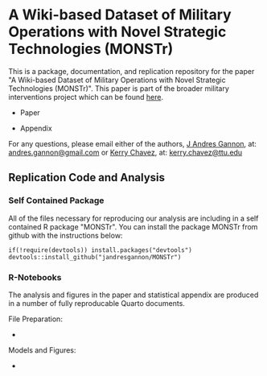 
# A Wiki-based Dataset of Military Operations with Novel Strategic Technologies (MONSTr)

<!-- badges: start -->
<!-- badges: end -->

This is a package, documentation, and replication repository for the paper "A Wiki-based Dataset of Military Operations with Novel Strategic Technologies (MONSTr)". This paper is part of the broader military interventions project which can be found [here](http://militaryinterventions.com/).

* Paper

* Appendix

For any questions, please email either of the authors, [J Andres Gannon](https://jandresgannon.com/), at: [andres.gannon@gmail.com](mailto:andres.gannon@gmail.com) or [Kerry Chavez](https://kerrychavez.us/), at: [kerry.chavez@ttu.edu](mailto:kerry.chavez@ttu.edu)

## Replication Code and Analysis

### Self Contained Package

All of the files necessary for reproducing our analysis are including in a self contained R package "MONSTr". You can install the package MONSTr from github with the instructions below:

```{r gh-installation, eval = FALSE}
if(!require(devtools)) install.packages("devtools")
devtools::install_github("jandresgannon/MONSTr")
```

### R-Notebooks

The analysis and figures in the paper and statistical appendix are produced in a number of fully reproducable Quarto documents.

File Preparation:

* 

Models and Figures:

* 
